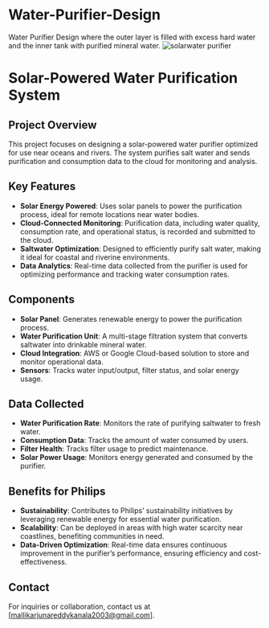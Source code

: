 # Water-Purifier-Design
Water Purifier Design where the outer layer is filled with excess hard water and the inner tank with purified mineral water.
![solarwater purifier](https://github.com/user-attachments/assets/3bea5c30-a21e-4579-b886-b84fc20476ae)
# Solar-Powered Water Purification System

## Project Overview

This project focuses on designing a solar-powered water purifier optimized for use near oceans and rivers. The system purifies salt water and sends purification and consumption data to the cloud for monitoring and analysis.



## Key Features

- **Solar Energy Powered**: Uses solar panels to power the purification process, ideal for remote locations near water bodies.
- **Cloud-Connected Monitoring**: Purification data, including water quality, consumption rate, and operational status, is recorded and submitted to the cloud.
- **Saltwater Optimization**: Designed to efficiently purify salt water, making it ideal for coastal and riverine environments.
- **Data Analytics**: Real-time data collected from the purifier is used for optimizing performance and tracking water consumption rates.
  
## Components

- **Solar Panel**: Generates renewable energy to power the purification process.
- **Water Purification Unit**: A multi-stage filtration system that converts saltwater into drinkable mineral water.
- **Cloud Integration**: AWS or Google Cloud-based solution to store and monitor operational data.
- **Sensors**: Tracks water input/output, filter status, and solar energy usage.
  
## Data Collected

- **Water Purification Rate**: Monitors the rate of purifying saltwater to fresh water.
- **Consumption Data**: Tracks the amount of water consumed by users.
- **Filter Health**: Tracks filter usage to predict maintenance.
- **Solar Power Usage**: Monitors energy generated and consumed by the purifier.

## Benefits for Philips

- **Sustainability**: Contributes to Philips’ sustainability initiatives by leveraging renewable energy for essential water purification.
- **Scalability**: Can be deployed in areas with high water scarcity near coastlines, benefiting communities in need.
- **Data-Driven Optimization**: Real-time data ensures continuous improvement in the purifier’s performance, ensuring efficiency and cost-effectiveness.

## Contact

For inquiries or collaboration, contact us at [mallikarjunareddykanala2003@gmail.com].
